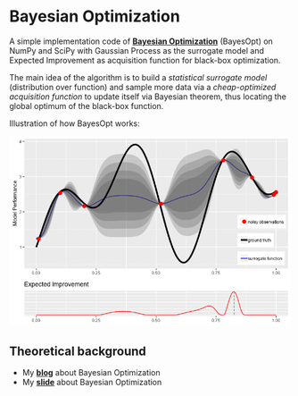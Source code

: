 # Bayesian Optimization

A simple implementation code of [**Bayesian Optimization**](https://bayesoptbook.com) (BayesOpt) on NumPy and SciPy with Gaussian Process as the surrogate model and Expected Improvement as acquisition function for black-box optimization.

The main idea of the algorithm is to build a *statistical surrogate model* (distribution over function) and sample more data via a *cheap-optimized acquisition function* to update itself via Bayesian theorem, thus locating the global optimum of the black-box function.

Illustration of how BayesOpt works:

![](bayesopt.gif)

  
## Theoretical background
+ My [**blog**](https://quanghuy0497.github.io/mathematic/2022/12/10/bayesopt.html) about Bayesian Optimization
+ My [**slide**](https://github.com/quanghuy0497/Bayesian_Optimization/blob/main/slide.pdf) about Bayesian Optimization

